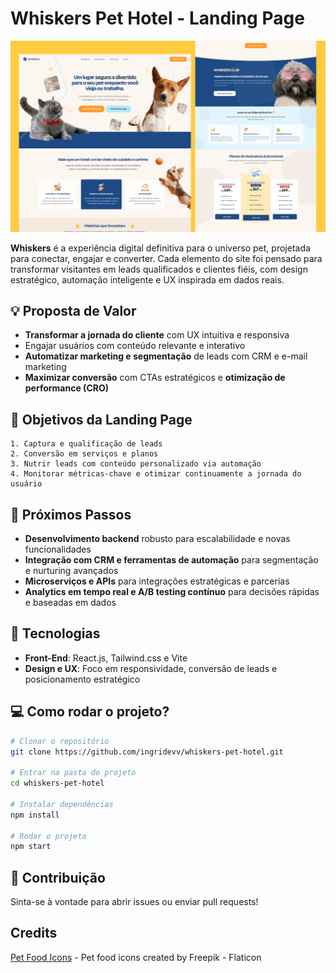 # Whiskers Pet Hotel - Landing Page

![Banner](src/assets/cover.png)

**Whiskers** é a experiência digital definitiva para o universo pet, projetada para conectar, engajar e converter. Cada elemento do site foi pensado para transformar visitantes em leads qualificados e clientes fiéis, com design estratégico, automação inteligente e UX inspirada em dados reais.

## 💡 Proposta de Valor
- **Transformar a jornada do cliente** com UX intuitiva e responsiva
- Engajar usuários com conteúdo relevante e interativo
- **Automatizar marketing e segmentação** de leads com CRM e e-mail marketing
- **Maximizar conversão** com CTAs estratégicos e **otimização de performance (CRO)**

## 🎯 Objetivos da Landing Page
    1. Captura e qualificação de leads
    2. Conversão em serviços e planos
    3. Nutrir leads com conteúdo personalizado via automação
    4. Monitorar métricas-chave e otimizar continuamente a jornada do usuário

## 🚀 Próximos Passos
- **Desenvolvimento backend** robusto para escalabilidade e novas funcionalidades
- **Integração com CRM e ferramentas de automação** para segmentação e nurturing avançados
- **Microserviços e APIs** para integrações estratégicas e parcerias
- **Analytics em tempo real e A/B testing contínuo** para decisões rápidas e baseadas em dados

## 🔧 Tecnologias
- **Front-End**: React.js, Tailwind.css e Vite
- **Design e UX**: Foco em responsividade, conversão de leads e posicionamento estratégico

## 💻 Como rodar o projeto?
```bash
# Clonar o repositório
git clone https://github.com/ingridevv/whiskers-pet-hotel.git

# Entrar na pasta do projeto
cd whiskers-pet-hotel

# Instalar dependências
npm install

# Rodar o projeto
npm start
```

## 💛 Contribuição

Sinta-se à vontade para abrir issues ou enviar pull requests! 

## Credits
[Pet Food Icons](https://www.flaticon.com/free-icons/pet-food "Pet food icons") - Pet food icons created by Freepik - Flaticon
